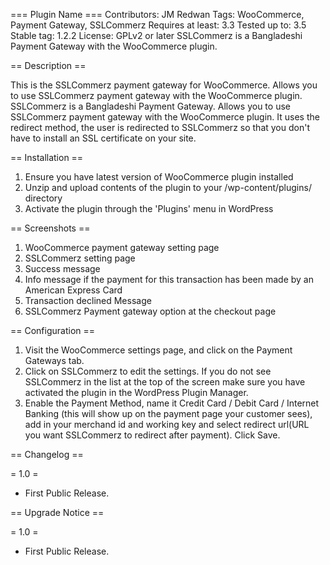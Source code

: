 === Plugin Name ===
Contributors: JM Redwan
Tags: WooCommerce, Payment Gateway, SSLCommerz
Requires at least: 3.3
Tested up to: 3.5
Stable tag: 1.2.2
License: GPLv2 or later
SSLCommerz is a Bangladeshi Payment Gateway with the WooCommerce plugin.

== Description ==

This is the SSLCommerz payment gateway for WooCommerce. Allows you to use SSLCommerz payment gateway with the WooCommerce plugin. SSLCommerz is a Bangladeshi Payment Gateway.
 Allows you to use SSLCommerz payment gateway with the WooCommerce plugin. It uses the redirect method, the user is redirected to SSLCommerz so that you don't have to install an SSL certificate on your site.

== Installation ==
1. Ensure you have latest version of WooCommerce plugin installed
2. Unzip and upload contents of the plugin to your /wp-content/plugins/ directory
3. Activate the plugin through the 'Plugins' menu in WordPress

== Screenshots ==
1. WooCommerce payment gateway setting page
2. SSLCommerz setting page
3. Success message
4. Info message if the payment for this transaction has been made by an American Express Card
5. Transaction declined Message
6. SSLCommerz Payment gateway option at the checkout page


== Configuration ==

1. Visit the WooCommerce settings page, and click on the Payment Gateways tab.
2. Click on SSLCommerz to edit the settings. If you do not see SSLCommerz in the list at the top of the screen make sure you have activated the plugin in the WordPress Plugin Manager.
3. Enable the Payment Method, name it Credit Card / Debit Card / Internet Banking (this will show up on the payment page your customer sees), add in your merchand id and working key and select redirect url(URL you want SSLCommerz to redirect after payment). Click Save.

== Changelog ==

= 1.0 =
* First Public Release.

== Upgrade Notice ==

= 1.0 =
* First Public Release.
